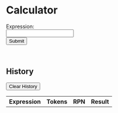 # Calculator


<form id="calculator-form">
  <label for="expression-input">Expression:</label><br>
  <input type="text" id="expression-input" name="expression"><br>
  <button type="submit" id="submit-button">Submit</button>
</form> 

<br/>

## History

<button id="clear-button">Clear History</button>

<table id="results-table">
  <tr>
    <th>Expression</th>
    <th>Tokens</th> 
    <th>RPN</th>
    <th> <strong> Result </strong> </th>
  </tr>
</table>

<script>
// Button to clear table if wanted
document.getElementById('clear-button').addEventListener('click', () => {
    const table = document.getElementById('results-table');
    // iterate while table rows exist (except for headers)
    while (table.rows.length > 1) {
      table.deleteRow(-1);
    }
  });

// Deployed API URL
  const API_URL = 'https://frq.dtsivkovski.tk/api/calculator';

// Fetching API when called by button
  document.getElementById('calculator-form').addEventListener('submit', (event) => {
    event.preventDefault();
    let expression = document.getElementById('expression-input').value;
    expression = expression.replace(/\^/g, 'POW');
    // Combine API URL with expression.
    fetch(`${API_URL}/${expression}`)
      .then(response => response.json())
      .then(data => {
        // Output data to table
        const table = document.getElementById('results-table');
        const row = table.insertRow(-1);
        const expressionCell = row.insertCell(0);
        const tokensCell = row.insertCell(1);
        const rpnCell = row.insertCell(2);
        const resultCell = row.insertCell(3);
        expressionCell.innerHTML = data.Expression;
        tokensCell.innerHTML = data.Tokens;
        rpnCell.innerHTML = data.RPN;
        resultCell.innerHTML = `<strong>${data.Result}</strong>`;
      });
  });
</script>
